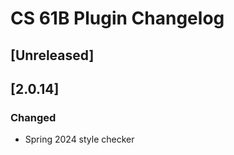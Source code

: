 <!-- Keep a Changelog guide -> https://keepachangelog.com -->

# CS 61B Plugin Changelog

## [Unreleased]

## [2.0.14]

### Changed

- Spring 2024 style checker
